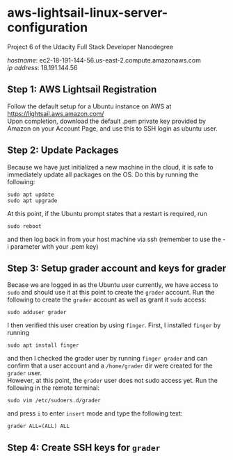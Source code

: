 # aws-lightsail-linux-server-configuration

Project 6 of the Udacity Full Stack Developer Nanodegree

_hostname_:   ec2-18-191-144-56.us-east-2.compute.amazonaws.com  
_ip address_: 18.191.144.56

## Step 1: AWS Lightsail Registration
Follow the default setup for a Ubuntu instance on AWS at https://lightsail.aws.amazon.com/  
Upon completion, download the default .pem private key provided by Amazon on your Account Page, and use this to SSH login as ubuntu user.  

## Step 2: Update Packages
Because we have just initialized a new machine in the cloud, it is safe to immediately update all packages on the OS. Do this by running the following:
```
sudo apt update
sudo apt upgrade
```
At this point, if the Ubuntu prompt states that a restart is required, run
```
sudo reboot
```
and then log back in from your host machine via ssh (remember to use the -i parameter with your .pem key)

## Step 3:  Setup grader account and keys for grader
Becase we are logged in as the Ubuntu user currently, we have access to `sudo` and should use it at this point to create the `grader` account. Run the following to create the `grader` account as well as grant it `sudo` access:
```
sudo adduser grader
```
I then verified this user creation by using `finger`. First, I installed `finger` by running
```
sudo apt install finger
```
and then I checked the grader user by running `finger grader` and can confirm that a user account and a `/home/grader` dir were created for the `grader` user.  
However, at this point, the `grader` user does not sudo access yet. Run the following in the remote terminal:
```
sudo vim /etc/sudoers.d/grader
```
and press `i` to enter `insert` mode and type the following text:
```
grader ALL=(ALL) ALL
```

## Step 4: Create SSH keys for `grader`
